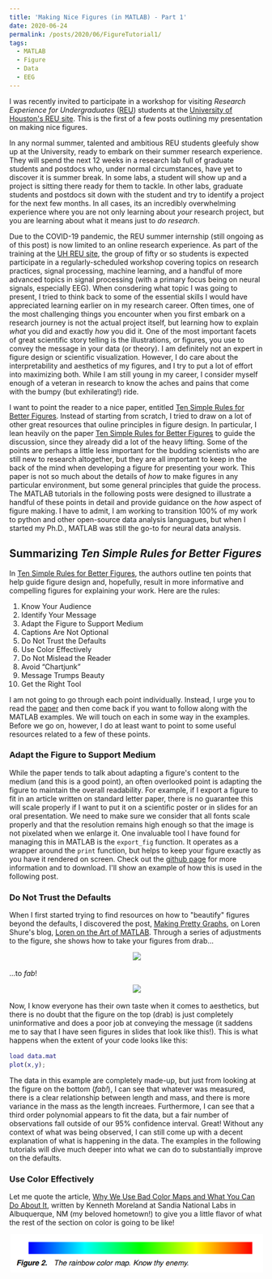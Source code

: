 ```yaml
---
title: 'Making Nice Figures (in MATLAB) - Part 1'
date: 2020-06-24
permalink: /posts/2020/06/FigureTutorial1/
tags:
  - MATLAB
  - Figure
  - Data
  - EEG
---
```


I was recently invited to participate in a workshop for visiting *Research Experience for Undergraduates* ([REU](https://www.nsf.gov/funding/pgm_summ.jsp?pims_id=5517)) students at the [University of Houston's REU site](http://reu.egr.uh.edu/). This is the first of a few posts outlining my presentation on making nice figures. 

In any normal summer, talented and ambitious REU students gleefuly show up at the University, ready to embark on their summer research experience. They will spend the next 12 weeks in a research lab full of graduate students and postdocs who, under normal circumstances, have yet to discover it is summer break. In some labs, a student will show up and a project is sitting there ready for them to tackle. In other labs, graduate students and postdocs sit down with the student and try to identify a project for the next few months. In all cases, its an incredibly overwhelming experience where you are not only learning about *your* research project, but you are learning about what it means just to *do research*. 

Due to the COVID-19 pandemic, the REU summer internship (still ongoing as of this post) is now limited to an online research experience. As part of the training at the [UH REU site](http://reu.egr.uh.edu/), the group of fifty or so students is expected participate in a regularly-scheduled workshop covering topics on research practices, signal processing, machine learning, and a handful of more advanced topics in signal processing (with a primary focus being on neural signals, especially EEG). When consdering what topic I was going to present, I tried to think back to some of the essential skills I would have appreciated learning earlier on in my research career. Often times, one of the most challenging things you encounter when you first embark on a research journey is not the actual project itself, but learning how to explain *what* you did and exactly *how* you did it. One of the most important facets of great scientific story telling is the illustrations, or figures, you use to convey the message in your data (or theory). I am definitely not an expert in figure design or scientific visualization. However, I do care about the interpretability and aesthetics of my figures, and I try to put a lot of effort into maximizing both. While I am still young in my career, I consider myself enough of a veteran in research to know the aches and pains that come with the bumpy (but exhilerating!) ride.

I want to point the reader to a nice paper, entitled [Ten Simple Rules for Better Figures](
https://journals.plos.org/ploscompbiol/article?id=10.1371/journal.pcbi.100383). Instead of starting from scratch, I tried to draw on a lot of other 
great resources that ouline principles in figure design. In particular, I lean heavily on the paper [Ten 
Simple Rules for Better Figures](https://journals.plos.org/ploscompbiol/article?id=10.1371/journal.pcbi.100383) to guide the discussion, since they 
already did a lot of the heavy lifting. Some of the points are perhaps a little less important for the budding scientists who are still new to research 
altogether, but they are all important to keep in the back of the mind when developing a figure for presenting your work. This paper is not so much about the details of *how* to make figures in any particular environment, but some general principles that guide the process. The MATLAB tutorials in the following posts were designed to illustrate a handful of these points in detail and provide guidance on the *how* aspect of figure making. I have to admit, I am working to transition 100% of my work to python and other open-source data analysis languagues, but when I started my Ph.D., MATLAB was still the go-to for neural data analysis. 

## Summarizing  *Ten Simple Rules for Better Figures*

In [Ten Simple Rules for Better Figures](https://journals.plos.org/ploscompbiol/article?id=10.1371/journal.pcbi.100383), the authors outline ten points that help guide figure design and, hopefully, result in more informative and compelling figures for explaining your work. Here are the rules:

1. Know Your Audience
2. Identify Your Message
3. Adapt the Figure to Support Medium
4. Captions Are Not Optional
5. Do Not Trust the Defaults
6. Use Color Effectively
7. Do Not Mislead the Reader
8. Avoid “Chartjunk”
9. Message Trumps Beauty
10. Get the Right Tool

I am not going to go through each point individually. Instead, I urge you to read the [paper](https://journals.plos.org/ploscompbiol/article?id=10.1371/journal.pcbi.100383) and then come back if you want to follow along with the MATLAB examples. We will touch on each in some way in the examples. Before we go on, however, I do at least want to point to some useful resources related to a few of these points.

### Adapt the Figure to Support Medium
While the paper tends to talk about adapting a figure's content to the medium (and this is a good point), an often overlooked point is adapting the figure to maintain the overall readability. For example, if I export a figure to fit in an article written on standard letter paper, there is no guarantee this will scale properly if I want to put it on a scientific poster or in slides for an oral presentation. We need to make sure we consider that all fonts scale properly and that the resolution remains high enough so that the image is not pixelated when we enlarge it. One invaluable tool I have found for managing this in MATLAB is the `export_fig` function. It operates as a wrapper around the `print` function, but helps to keep your figure exactly as you have it rendered on screen. Check out the [github page](https://github.com/altmany/export_fig) for more information and to download. I'll show an example of how this is used in the following post. 

### Do Not Trust the Defaults
When I first started trying to find resources on how to "beautify" figures beyond the defaults, I discovered the post, [Making Pretty Graphs](https://blogs.mathworks.com/loren/2007/12/11/making-pretty-graphs/), on Loren Shure's blog, [Loren on the Art of MATLAB](https://blogs.mathworks.com/loren/). Through a series of adjustments to the figure, she shows how to take your figures from drab...

<p align="center">
  <img src="https://blogs.mathworks.com/images/loren/118/pubQualityGraphics_01.png">
</p>

...to *fab*!

<p align="center">
  <img src="https://blogs.mathworks.com/images/loren/118/finalPlot2.png"> 
</p>


Now, I know everyone has their own taste when it comes to aesthetics, but there is no doubt that the figure on the top (drab) is just completely uninformative and does a poor job at conveying the message (it saddens me to say that I have seen figures in slides that look like this!). This is what happens when the extent of your code looks like this:

```MATLAB
load data.mat
plot(x,y);
```

The data in this example are completely made-up, but just from looking at the figure on the bottom (*fab!*), I can see that whatever was measured, there is a clear relationship between length and mass, and there is more variance in the mass as the length increaes. Furthermore, I can see that a third order polynomial appears to fit the data, but a fair number of observations fall outside of our 95% confidence interval. Great! Without any context of what was being observed, I can still come up with a decent explanation of what is happening in the data. The examples in the following tutorials will dive much deeper into what we can do to substantially improve on the defaults. 

### Use Color Effectively
Let me quote the article, [Why We Use Bad Color Maps and What You Can Do About It](https://www.osti.gov/servlets/purl/1338147), written by Kenneth Moreland at Sandia National Labs in Albuquerque, NM (my beloved hometown!) to give you a little flavor of what the rest of the section on color is going to be like!

<p align="center">
  <img src="/images/Blog_20200604_FigureMaking1/RainbowColorMap.png" width="500"> 
</p>


